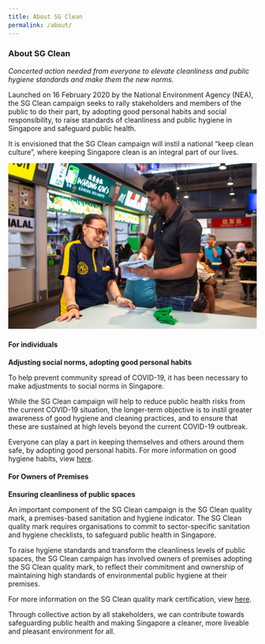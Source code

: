 ```yaml
---
title: About SG Clean
permalink: /about/
---
```


### About SG Clean

*Concerted action needed from everyone to elevate cleanliness and public hygiene standards and make them the new norms.*
  
Launched on 16 February 2020 by the National Environment Agency (NEA), the SG Clean campaign seeks to rally stakeholders and members of the public to do their part, by adopting good personal habits and social responsibility, to raise standards of cleanliness and public hygiene in Singapore and safeguard public health.

It is envisioned that the SG Clean campaign will instil a national “keep clean culture”, where keeping Singapore clean is an integral part of our lives.

![Getting SG Clean certified](/images/hawker1.jpg)

#### For individuals

**Adjusting social norms, adopting good personal habits**

To help prevent community spread of COVID-19, it has been necessary to make adjustments to social norms in Singapore.

While the SG Clean campaign will help to reduce public health risks from the current COVID-19 situation, the longer-term objective is to instil greater awareness of good hygiene and cleaning practices, and to ensure that these are sustained at high levels beyond the current COVID-19 outbreak.

Everyone can play a part in keeping themselves and others around them safe, by adopting good personal habits.
For more information on good hygiene habits, view [here](/resources/posters).

#### For Owners of Premises

**Ensuring cleanliness of public spaces**

An important component of the SG Clean campaign is the SG Clean quality mark, a premises-based sanitation and hygiene indicator. The SG Clean quality mark requires organisations to commit to sector-specific sanitation and hygiene checklists, to safeguard public health in Singapore.

To raise hygiene standards and transform the cleanliness levels of public spaces, the SG Clean campaign has involved owners of premises adopting the SG Clean quality mark, to reflect their commitment and ownership of maintaining high standards of environmental public hygiene at their premises.  

For more information on the SG Clean quality mark certification, view [here](/join/for-owners).

Through collective action by all stakeholders, we can contribute towards safeguarding public health and making Singapore a cleaner, more liveable and pleasant environment for all.

 
